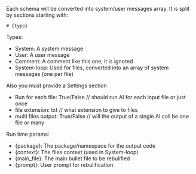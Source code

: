 Each schema will be converted into system/user messages array.
It is split by sections starting with:

`# {type}`

Types:
- System: A system message
- User: A user message
- Comment: A comment like this one, it is ignored
- System-loop: Used for files, converted into an array of system messages (one per file)

Also you must provide a Settings section
* Run for each file: True/False // should run AI for each input file or just once
* file extension: txt // what extension to give to files
* multi files output: True/False // will the output of a single AI call be one file or many


Run time params:
- {package}: The package/namespace for the output code
- {context}: The files context (used in System-loop)
- {main_file}: The main bullet file to be rebulified
- {prompt}: User prompt for rebulification